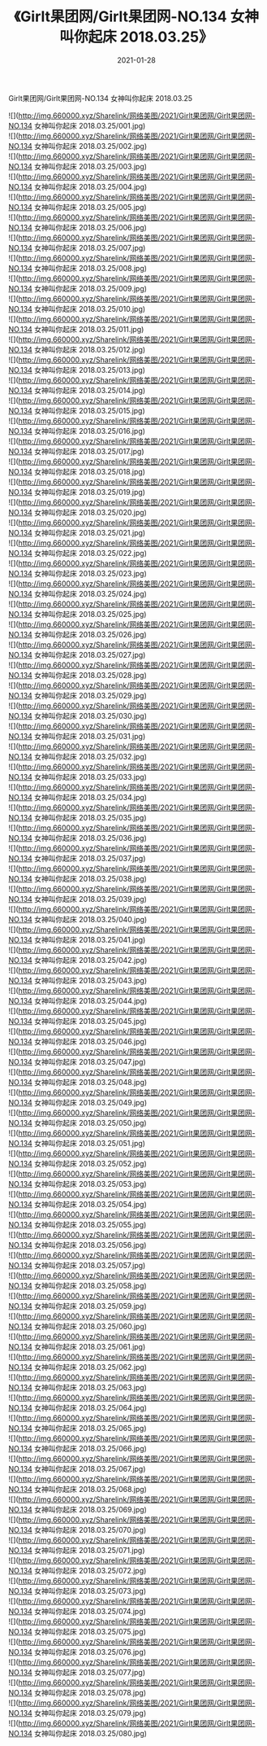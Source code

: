 ﻿---
layout: post
title:  《Girlt果团网/Girlt果团网-NO.134 女神叫你起床 2018.03.25》
date:   2021-01-28
img: http://img.660000.xyz/Sharelink/网络美图/2021/Girlt果团网/Girlt果团网-NO.134 女神叫你起床 2018.03.25/000.jpg
categories: [美女, 清纯, 唯美]
---

Girlt果团网/Girlt果团网-NO.134 女神叫你起床 2018.03.25

 ![](http://img.660000.xyz/Sharelink/网络美图/2021/Girlt果团网/Girlt果团网-NO.134 女神叫你起床 2018.03.25/001.jpg) <br>![](http://img.660000.xyz/Sharelink/网络美图/2021/Girlt果团网/Girlt果团网-NO.134 女神叫你起床 2018.03.25/002.jpg) <br>![](http://img.660000.xyz/Sharelink/网络美图/2021/Girlt果团网/Girlt果团网-NO.134 女神叫你起床 2018.03.25/003.jpg) <br>![](http://img.660000.xyz/Sharelink/网络美图/2021/Girlt果团网/Girlt果团网-NO.134 女神叫你起床 2018.03.25/004.jpg) <br>![](http://img.660000.xyz/Sharelink/网络美图/2021/Girlt果团网/Girlt果团网-NO.134 女神叫你起床 2018.03.25/005.jpg) <br>![](http://img.660000.xyz/Sharelink/网络美图/2021/Girlt果团网/Girlt果团网-NO.134 女神叫你起床 2018.03.25/006.jpg) <br>![](http://img.660000.xyz/Sharelink/网络美图/2021/Girlt果团网/Girlt果团网-NO.134 女神叫你起床 2018.03.25/007.jpg) <br>![](http://img.660000.xyz/Sharelink/网络美图/2021/Girlt果团网/Girlt果团网-NO.134 女神叫你起床 2018.03.25/008.jpg) <br>![](http://img.660000.xyz/Sharelink/网络美图/2021/Girlt果团网/Girlt果团网-NO.134 女神叫你起床 2018.03.25/009.jpg) <br>![](http://img.660000.xyz/Sharelink/网络美图/2021/Girlt果团网/Girlt果团网-NO.134 女神叫你起床 2018.03.25/010.jpg) <br>![](http://img.660000.xyz/Sharelink/网络美图/2021/Girlt果团网/Girlt果团网-NO.134 女神叫你起床 2018.03.25/011.jpg) <br>![](http://img.660000.xyz/Sharelink/网络美图/2021/Girlt果团网/Girlt果团网-NO.134 女神叫你起床 2018.03.25/012.jpg) <br>![](http://img.660000.xyz/Sharelink/网络美图/2021/Girlt果团网/Girlt果团网-NO.134 女神叫你起床 2018.03.25/013.jpg) <br>![](http://img.660000.xyz/Sharelink/网络美图/2021/Girlt果团网/Girlt果团网-NO.134 女神叫你起床 2018.03.25/014.jpg) <br>![](http://img.660000.xyz/Sharelink/网络美图/2021/Girlt果团网/Girlt果团网-NO.134 女神叫你起床 2018.03.25/015.jpg) <br>![](http://img.660000.xyz/Sharelink/网络美图/2021/Girlt果团网/Girlt果团网-NO.134 女神叫你起床 2018.03.25/016.jpg) <br>![](http://img.660000.xyz/Sharelink/网络美图/2021/Girlt果团网/Girlt果团网-NO.134 女神叫你起床 2018.03.25/017.jpg) <br>![](http://img.660000.xyz/Sharelink/网络美图/2021/Girlt果团网/Girlt果团网-NO.134 女神叫你起床 2018.03.25/018.jpg) <br>![](http://img.660000.xyz/Sharelink/网络美图/2021/Girlt果团网/Girlt果团网-NO.134 女神叫你起床 2018.03.25/019.jpg) <br>![](http://img.660000.xyz/Sharelink/网络美图/2021/Girlt果团网/Girlt果团网-NO.134 女神叫你起床 2018.03.25/020.jpg) <br>![](http://img.660000.xyz/Sharelink/网络美图/2021/Girlt果团网/Girlt果团网-NO.134 女神叫你起床 2018.03.25/021.jpg) <br>![](http://img.660000.xyz/Sharelink/网络美图/2021/Girlt果团网/Girlt果团网-NO.134 女神叫你起床 2018.03.25/022.jpg) <br>![](http://img.660000.xyz/Sharelink/网络美图/2021/Girlt果团网/Girlt果团网-NO.134 女神叫你起床 2018.03.25/023.jpg) <br>![](http://img.660000.xyz/Sharelink/网络美图/2021/Girlt果团网/Girlt果团网-NO.134 女神叫你起床 2018.03.25/024.jpg) <br>![](http://img.660000.xyz/Sharelink/网络美图/2021/Girlt果团网/Girlt果团网-NO.134 女神叫你起床 2018.03.25/025.jpg) <br>![](http://img.660000.xyz/Sharelink/网络美图/2021/Girlt果团网/Girlt果团网-NO.134 女神叫你起床 2018.03.25/026.jpg) <br>![](http://img.660000.xyz/Sharelink/网络美图/2021/Girlt果团网/Girlt果团网-NO.134 女神叫你起床 2018.03.25/027.jpg) <br>![](http://img.660000.xyz/Sharelink/网络美图/2021/Girlt果团网/Girlt果团网-NO.134 女神叫你起床 2018.03.25/028.jpg) <br>![](http://img.660000.xyz/Sharelink/网络美图/2021/Girlt果团网/Girlt果团网-NO.134 女神叫你起床 2018.03.25/029.jpg) <br>![](http://img.660000.xyz/Sharelink/网络美图/2021/Girlt果团网/Girlt果团网-NO.134 女神叫你起床 2018.03.25/030.jpg) <br>![](http://img.660000.xyz/Sharelink/网络美图/2021/Girlt果团网/Girlt果团网-NO.134 女神叫你起床 2018.03.25/031.jpg) <br>![](http://img.660000.xyz/Sharelink/网络美图/2021/Girlt果团网/Girlt果团网-NO.134 女神叫你起床 2018.03.25/032.jpg) <br>![](http://img.660000.xyz/Sharelink/网络美图/2021/Girlt果团网/Girlt果团网-NO.134 女神叫你起床 2018.03.25/033.jpg) <br>![](http://img.660000.xyz/Sharelink/网络美图/2021/Girlt果团网/Girlt果团网-NO.134 女神叫你起床 2018.03.25/034.jpg) <br>![](http://img.660000.xyz/Sharelink/网络美图/2021/Girlt果团网/Girlt果团网-NO.134 女神叫你起床 2018.03.25/035.jpg) <br>![](http://img.660000.xyz/Sharelink/网络美图/2021/Girlt果团网/Girlt果团网-NO.134 女神叫你起床 2018.03.25/036.jpg) <br>![](http://img.660000.xyz/Sharelink/网络美图/2021/Girlt果团网/Girlt果团网-NO.134 女神叫你起床 2018.03.25/037.jpg) <br>![](http://img.660000.xyz/Sharelink/网络美图/2021/Girlt果团网/Girlt果团网-NO.134 女神叫你起床 2018.03.25/038.jpg) <br>![](http://img.660000.xyz/Sharelink/网络美图/2021/Girlt果团网/Girlt果团网-NO.134 女神叫你起床 2018.03.25/039.jpg) <br>![](http://img.660000.xyz/Sharelink/网络美图/2021/Girlt果团网/Girlt果团网-NO.134 女神叫你起床 2018.03.25/040.jpg) <br>![](http://img.660000.xyz/Sharelink/网络美图/2021/Girlt果团网/Girlt果团网-NO.134 女神叫你起床 2018.03.25/041.jpg) <br>![](http://img.660000.xyz/Sharelink/网络美图/2021/Girlt果团网/Girlt果团网-NO.134 女神叫你起床 2018.03.25/042.jpg) <br>![](http://img.660000.xyz/Sharelink/网络美图/2021/Girlt果团网/Girlt果团网-NO.134 女神叫你起床 2018.03.25/043.jpg) <br>![](http://img.660000.xyz/Sharelink/网络美图/2021/Girlt果团网/Girlt果团网-NO.134 女神叫你起床 2018.03.25/044.jpg) <br>![](http://img.660000.xyz/Sharelink/网络美图/2021/Girlt果团网/Girlt果团网-NO.134 女神叫你起床 2018.03.25/045.jpg) <br>![](http://img.660000.xyz/Sharelink/网络美图/2021/Girlt果团网/Girlt果团网-NO.134 女神叫你起床 2018.03.25/046.jpg) <br>![](http://img.660000.xyz/Sharelink/网络美图/2021/Girlt果团网/Girlt果团网-NO.134 女神叫你起床 2018.03.25/047.jpg) <br>![](http://img.660000.xyz/Sharelink/网络美图/2021/Girlt果团网/Girlt果团网-NO.134 女神叫你起床 2018.03.25/048.jpg) <br>![](http://img.660000.xyz/Sharelink/网络美图/2021/Girlt果团网/Girlt果团网-NO.134 女神叫你起床 2018.03.25/049.jpg) <br>![](http://img.660000.xyz/Sharelink/网络美图/2021/Girlt果团网/Girlt果团网-NO.134 女神叫你起床 2018.03.25/050.jpg) <br>![](http://img.660000.xyz/Sharelink/网络美图/2021/Girlt果团网/Girlt果团网-NO.134 女神叫你起床 2018.03.25/051.jpg) <br>![](http://img.660000.xyz/Sharelink/网络美图/2021/Girlt果团网/Girlt果团网-NO.134 女神叫你起床 2018.03.25/052.jpg) <br>![](http://img.660000.xyz/Sharelink/网络美图/2021/Girlt果团网/Girlt果团网-NO.134 女神叫你起床 2018.03.25/053.jpg) <br>![](http://img.660000.xyz/Sharelink/网络美图/2021/Girlt果团网/Girlt果团网-NO.134 女神叫你起床 2018.03.25/054.jpg) <br>![](http://img.660000.xyz/Sharelink/网络美图/2021/Girlt果团网/Girlt果团网-NO.134 女神叫你起床 2018.03.25/055.jpg) <br>![](http://img.660000.xyz/Sharelink/网络美图/2021/Girlt果团网/Girlt果团网-NO.134 女神叫你起床 2018.03.25/056.jpg) <br>![](http://img.660000.xyz/Sharelink/网络美图/2021/Girlt果团网/Girlt果团网-NO.134 女神叫你起床 2018.03.25/057.jpg) <br>![](http://img.660000.xyz/Sharelink/网络美图/2021/Girlt果团网/Girlt果团网-NO.134 女神叫你起床 2018.03.25/058.jpg) <br>![](http://img.660000.xyz/Sharelink/网络美图/2021/Girlt果团网/Girlt果团网-NO.134 女神叫你起床 2018.03.25/059.jpg) <br>![](http://img.660000.xyz/Sharelink/网络美图/2021/Girlt果团网/Girlt果团网-NO.134 女神叫你起床 2018.03.25/060.jpg) <br>![](http://img.660000.xyz/Sharelink/网络美图/2021/Girlt果团网/Girlt果团网-NO.134 女神叫你起床 2018.03.25/061.jpg) <br>![](http://img.660000.xyz/Sharelink/网络美图/2021/Girlt果团网/Girlt果团网-NO.134 女神叫你起床 2018.03.25/062.jpg) <br>![](http://img.660000.xyz/Sharelink/网络美图/2021/Girlt果团网/Girlt果团网-NO.134 女神叫你起床 2018.03.25/063.jpg) <br>![](http://img.660000.xyz/Sharelink/网络美图/2021/Girlt果团网/Girlt果团网-NO.134 女神叫你起床 2018.03.25/064.jpg) <br>![](http://img.660000.xyz/Sharelink/网络美图/2021/Girlt果团网/Girlt果团网-NO.134 女神叫你起床 2018.03.25/065.jpg) <br>![](http://img.660000.xyz/Sharelink/网络美图/2021/Girlt果团网/Girlt果团网-NO.134 女神叫你起床 2018.03.25/066.jpg) <br>![](http://img.660000.xyz/Sharelink/网络美图/2021/Girlt果团网/Girlt果团网-NO.134 女神叫你起床 2018.03.25/067.jpg) <br>![](http://img.660000.xyz/Sharelink/网络美图/2021/Girlt果团网/Girlt果团网-NO.134 女神叫你起床 2018.03.25/068.jpg) <br>![](http://img.660000.xyz/Sharelink/网络美图/2021/Girlt果团网/Girlt果团网-NO.134 女神叫你起床 2018.03.25/069.jpg) <br>![](http://img.660000.xyz/Sharelink/网络美图/2021/Girlt果团网/Girlt果团网-NO.134 女神叫你起床 2018.03.25/070.jpg) <br>![](http://img.660000.xyz/Sharelink/网络美图/2021/Girlt果团网/Girlt果团网-NO.134 女神叫你起床 2018.03.25/071.jpg) <br>![](http://img.660000.xyz/Sharelink/网络美图/2021/Girlt果团网/Girlt果团网-NO.134 女神叫你起床 2018.03.25/072.jpg) <br>![](http://img.660000.xyz/Sharelink/网络美图/2021/Girlt果团网/Girlt果团网-NO.134 女神叫你起床 2018.03.25/073.jpg) <br>![](http://img.660000.xyz/Sharelink/网络美图/2021/Girlt果团网/Girlt果团网-NO.134 女神叫你起床 2018.03.25/074.jpg) <br>![](http://img.660000.xyz/Sharelink/网络美图/2021/Girlt果团网/Girlt果团网-NO.134 女神叫你起床 2018.03.25/075.jpg) <br>![](http://img.660000.xyz/Sharelink/网络美图/2021/Girlt果团网/Girlt果团网-NO.134 女神叫你起床 2018.03.25/076.jpg) <br>![](http://img.660000.xyz/Sharelink/网络美图/2021/Girlt果团网/Girlt果团网-NO.134 女神叫你起床 2018.03.25/077.jpg) <br>![](http://img.660000.xyz/Sharelink/网络美图/2021/Girlt果团网/Girlt果团网-NO.134 女神叫你起床 2018.03.25/078.jpg) <br>![](http://img.660000.xyz/Sharelink/网络美图/2021/Girlt果团网/Girlt果团网-NO.134 女神叫你起床 2018.03.25/079.jpg) <br>![](http://img.660000.xyz/Sharelink/网络美图/2021/Girlt果团网/Girlt果团网-NO.134 女神叫你起床 2018.03.25/080.jpg) <br>